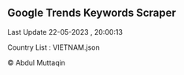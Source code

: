 

## Google Trends Keywords Scraper 
 
Last Update 22-05-2023 , 20:00:13

Country List :
VIETNAM.json



© Abdul Muttaqin 
